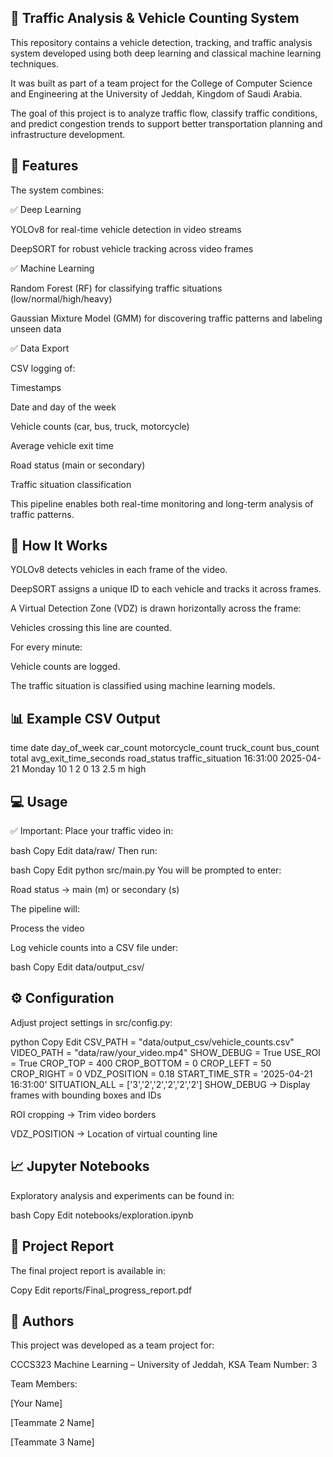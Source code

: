 ## 🚗 Traffic Analysis & Vehicle Counting System
This repository contains a vehicle detection, tracking, and traffic analysis system developed using both deep learning and classical machine learning techniques.

It was built as part of a team project for the College of Computer Science and Engineering at the University of Jeddah, Kingdom of Saudi Arabia.

The goal of this project is to analyze traffic flow, classify traffic conditions, and predict congestion trends to support better transportation planning and infrastructure development.

## 🚀 Features
The system combines:

✅ Deep Learning

YOLOv8 for real-time vehicle detection in video streams

DeepSORT for robust vehicle tracking across video frames

✅ Machine Learning

Random Forest (RF) for classifying traffic situations (low/normal/high/heavy)

Gaussian Mixture Model (GMM) for discovering traffic patterns and labeling unseen data

✅ Data Export

CSV logging of:

Timestamps

Date and day of the week

Vehicle counts (car, bus, truck, motorcycle)

Average vehicle exit time

Road status (main or secondary)

Traffic situation classification

This pipeline enables both real-time monitoring and long-term analysis of traffic patterns.

## 🎥 How It Works
YOLOv8 detects vehicles in each frame of the video.

DeepSORT assigns a unique ID to each vehicle and tracks it across frames.

A Virtual Detection Zone (VDZ) is drawn horizontally across the frame:

Vehicles crossing this line are counted.

For every minute:

Vehicle counts are logged.

The traffic situation is classified using machine learning models.

## 📊 Example CSV Output
time	date	day_of_week	car_count	motorcycle_count	truck_count	bus_count	total	avg_exit_time_seconds	road_status	traffic_situation
16:31:00	2025-04-21	Monday	10	1	2	0	13	2.5	m	high


## 💻 Usage
✅ Important:
Place your traffic video in:

bash
Copy
Edit
data/raw/
Then run:

bash
Copy
Edit
python src/main.py
You will be prompted to enter:

Road status → main (m) or secondary (s)

The pipeline will:

Process the video

Log vehicle counts into a CSV file under:

bash
Copy
Edit
data/output_csv/
## ⚙️ Configuration
Adjust project settings in src/config.py:

python
Copy
Edit
CSV_PATH = "data/output_csv/vehicle_counts.csv"
VIDEO_PATH = "data/raw/your_video.mp4"
SHOW_DEBUG = True
USE_ROI = True
CROP_TOP = 400
CROP_BOTTOM = 0
CROP_LEFT = 50
CROP_RIGHT = 0
VDZ_POSITION = 0.18
START_TIME_STR = '2025-04-21 16:31:00'
SITUATION_ALL = ['3','2','2','2','2','2']
SHOW_DEBUG → Display frames with bounding boxes and IDs

ROI cropping → Trim video borders

VDZ_POSITION → Location of virtual counting line

## 📈 Jupyter Notebooks
Exploratory analysis and experiments can be found in:

bash
Copy
Edit
notebooks/exploration.ipynb
## 📄 Project Report
The final project report is available in:

Copy
Edit
reports/Final_progress_report.pdf
## 👥 Authors
This project was developed as a team project for:

CCCS323 Machine Learning – University of Jeddah, KSA
Team Number: 3

Team Members:

[Your Name]

[Teammate 2 Name]

[Teammate 3 Name]
